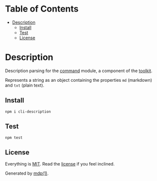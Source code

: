 Table of Contents
=================

* [Description](#description)
  * [Install](#install)
  * [Test](#test)
  * [License](#license)

Description
===========

Description parsing for the [command](https://github.com/freeformsystems/cli-command) module, a component of the [toolkit](https://github.com/freeformsystems/cli-toolkit).

Represents a string as an object containing the properties `md` (markdown) and `txt` (plain text).

## Install

```
npm i cli-description
```

## Test

```
npm test
```

## License

Everything is [MIT](http://en.wikipedia.org/wiki/MIT_License). Read the [license](https://github.com/freeformsystems/cli-description/blob/master/LICENSE) if you feel inclined.

Generated by [mdp(1)](https://github.com/freeformsystems/mdp).

[toolkit]: https://github.com/freeformsystems/cli-toolkit
[command]: https://github.com/freeformsystems/cli-command
